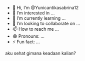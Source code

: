 - 👋 Hi, I’m @Yunicantikasabrina12
- 👀 I’m interested in ...
- 🌱 I’m currently learning ...
- 💞️ I’m looking to collaborate on ...
- 📫 How to reach me ...
- 😄 Pronouns: ...
- ⚡ Fun fact: ...

<!---
Yunicantikasabrina12/Yunicantikasabrina12 is a ✨ special ✨ repository because its `README.md` (this file) appears on your GitHub profile.
You can click the Preview link to take a look at your changes.
---> aku sehat gimana keadaan kalian?
